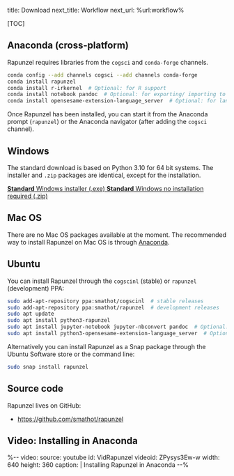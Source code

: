 title: Download
next_title: Workflow
next_url: %url:workflow%


[TOC]


## Anaconda (cross-platform)

Rapunzel requires libraries from the `cogsci` and `conda-forge` channels.

```bash
conda config --add channels cogsci --add channels conda-forge
conda install rapunzel
conda install r-irkernel  # Optional: for R support
conda install notebook pandoc  # Optional: for exporting/ importing to various formats
conda install opensesame-extension-language_server  # Optional: for language-server support
```

Once Rapunzel has been installed, you can start it from the Anaconda prompt (`rapunzel`) or the Anaconda navigator (after adding the `cogsci` channel).


## Windows

The standard download is based on Python 3.10 for 64 bit systems. The installer and `.zip` packages are identical, except for the installation.

<a role="button" class="btn btn-success btn-align-left" href="https://github.com/open-cogsci/rapunzel/releases/download/release%2F0.5.42/rapunzel_0.5.42-py310-win64-1.exe">
	<b>Standard</b> Windows installer (.exe)
</a>

<a role="button" class="btn btn-default btn-align-left" href="https://github.com/open-cogsci/rapunzel/releases/download/release%2F0.5.42/rapunzel_0.5.42-py310-win64-1.zip">
	<b>Standard</b> Windows no installation required (.zip)
</a>

## Mac OS

There are no Mac OS packages available at the moment. The recommended way to install Rapunzel on Mac OS is through [Anaconda](#anaconda-cross-platform).


## Ubuntu

You can install Rapunzel through the `cogscinl` (stable) or `rapunzel` (development) PPA:

```bash
sudo add-apt-repository ppa:smathot/cogscinl  # stable releases
sudo add-apt-repository ppa:smathot/rapunzel  # development releases
sudo apt update
sudo apt install python3-rapunzel
sudo apt install jupyter-notebook jupyter-nbconvert pandoc  # Optional: for exporting/ importing to various formats
sudo apt install python3-opensesame-extension-language_server  # Optional: for language-server support
```

Alternatively you can install Rapunzel as a Snap package through the Ubuntu Software store or the command line:

```bash
sudo snap install rapunzel
```


## Source code

Rapunzel lives on GitHub:

- <https://github.com/smathot/rapunzel>


## Video: Installing in Anaconda

%--
video:
 source: youtube
 id: VidRapunzel
 videoid: ZPysys3Ew-w
 width: 640
 height: 360
 caption: |
  Installing Rapunzel in Anaconda
--%
